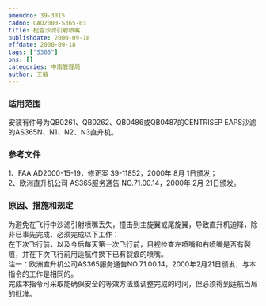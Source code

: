 ```yaml
---
amendno: 39-3015  
cadno: CAD2000-S365-03  
title: 检查沙滤引射喷嘴  
publishdate: 2000-09-18  
effdate: 2000-09-18  
tags: ["S365"]  
pns: []  
categories: 中南管理局  
author: 王敏  
---
```

  
### 适用范围  
安装有件号为QB0261、QB0262、QB0486或QB0487的CENTRISEP EAPS沙滤的AS365N、N1、N2、N3直升机。  
  
<!--more-->  
### 参考文件  
1、FAA AD2000-15-19，修正案 39-11852，2000年 8月 1日颁发；  
 2、欧洲直升机公司 AS365服务通告 NO.71.00.14，2000年 2月 21日颁发。  
  
### 原因、措施和规定  
为避免在飞行中沙滤引射喷嘴丢失，撞击到主旋翼或尾旋翼，导致直升机迫降，除非已事先完成，必须完成以下工作：  
    在下次飞行前，以及今后每天第一次飞行前，目视检查左喷嘴和右喷嘴是否有裂痕，并在下次飞行前用适航件换下已有裂痕的喷嘴。  
    注一：欧洲直升机公司AS365服务通告NO.71.00.14，2000年2月21日颁发，与本指令的工作是相同的。  
    完成本指令可采取能确保安全的等效方法或调整完成的时间，但必须得到适航当局的批准。  
  
